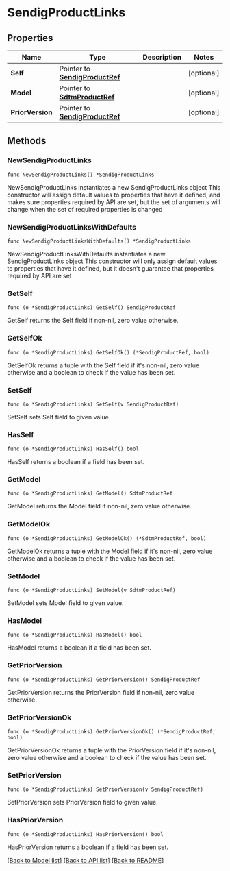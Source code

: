 # SendigProductLinks

## Properties

Name | Type | Description | Notes
------------ | ------------- | ------------- | -------------
**Self** | Pointer to [**SendigProductRef**](SendigProductRef.md) |  | [optional] 
**Model** | Pointer to [**SdtmProductRef**](SdtmProductRef.md) |  | [optional] 
**PriorVersion** | Pointer to [**SendigProductRef**](SendigProductRef.md) |  | [optional] 

## Methods

### NewSendigProductLinks

`func NewSendigProductLinks() *SendigProductLinks`

NewSendigProductLinks instantiates a new SendigProductLinks object
This constructor will assign default values to properties that have it defined,
and makes sure properties required by API are set, but the set of arguments
will change when the set of required properties is changed

### NewSendigProductLinksWithDefaults

`func NewSendigProductLinksWithDefaults() *SendigProductLinks`

NewSendigProductLinksWithDefaults instantiates a new SendigProductLinks object
This constructor will only assign default values to properties that have it defined,
but it doesn't guarantee that properties required by API are set

### GetSelf

`func (o *SendigProductLinks) GetSelf() SendigProductRef`

GetSelf returns the Self field if non-nil, zero value otherwise.

### GetSelfOk

`func (o *SendigProductLinks) GetSelfOk() (*SendigProductRef, bool)`

GetSelfOk returns a tuple with the Self field if it's non-nil, zero value otherwise
and a boolean to check if the value has been set.

### SetSelf

`func (o *SendigProductLinks) SetSelf(v SendigProductRef)`

SetSelf sets Self field to given value.

### HasSelf

`func (o *SendigProductLinks) HasSelf() bool`

HasSelf returns a boolean if a field has been set.

### GetModel

`func (o *SendigProductLinks) GetModel() SdtmProductRef`

GetModel returns the Model field if non-nil, zero value otherwise.

### GetModelOk

`func (o *SendigProductLinks) GetModelOk() (*SdtmProductRef, bool)`

GetModelOk returns a tuple with the Model field if it's non-nil, zero value otherwise
and a boolean to check if the value has been set.

### SetModel

`func (o *SendigProductLinks) SetModel(v SdtmProductRef)`

SetModel sets Model field to given value.

### HasModel

`func (o *SendigProductLinks) HasModel() bool`

HasModel returns a boolean if a field has been set.

### GetPriorVersion

`func (o *SendigProductLinks) GetPriorVersion() SendigProductRef`

GetPriorVersion returns the PriorVersion field if non-nil, zero value otherwise.

### GetPriorVersionOk

`func (o *SendigProductLinks) GetPriorVersionOk() (*SendigProductRef, bool)`

GetPriorVersionOk returns a tuple with the PriorVersion field if it's non-nil, zero value otherwise
and a boolean to check if the value has been set.

### SetPriorVersion

`func (o *SendigProductLinks) SetPriorVersion(v SendigProductRef)`

SetPriorVersion sets PriorVersion field to given value.

### HasPriorVersion

`func (o *SendigProductLinks) HasPriorVersion() bool`

HasPriorVersion returns a boolean if a field has been set.


[[Back to Model list]](../README.md#documentation-for-models) [[Back to API list]](../README.md#documentation-for-api-endpoints) [[Back to README]](../README.md)


